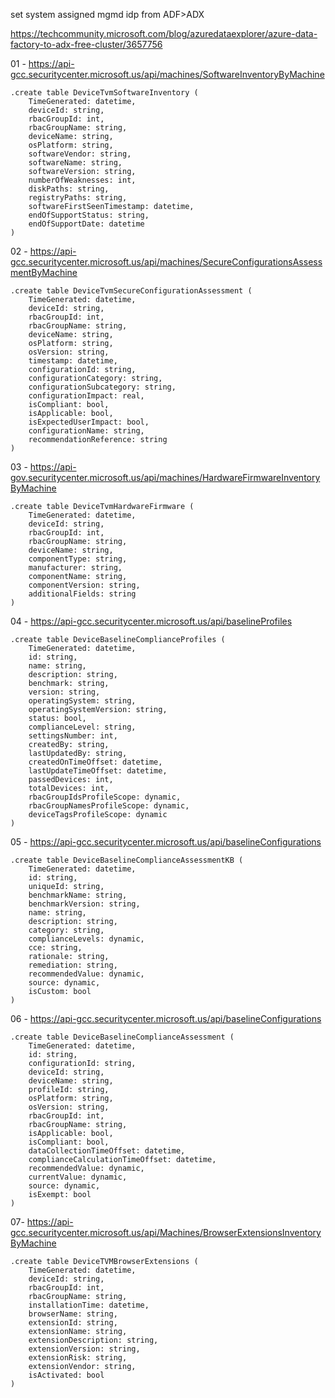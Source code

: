 set system assigned mgmd idp from ADF>ADX

https://techcommunity.microsoft.com/blog/azuredataexplorer/azure-data-factory-to-adx-free-cluster/3657756

01 - https://api-gcc.securitycenter.microsoft.us/api/machines/SoftwareInventoryByMachine
```
.create table DeviceTvmSoftwareInventory (
    TimeGenerated: datetime,
    deviceId: string, 
    rbacGroupId: int, 
    rbacGroupName: string, 
    deviceName: string, 
    osPlatform: string, 
    softwareVendor: string, 
    softwareName: string, 
    softwareVersion: string, 
    numberOfWeaknesses: int, 
    diskPaths: string, 
    registryPaths: string, 
    softwareFirstSeenTimestamp: datetime, 
    endOfSupportStatus: string, 
    endOfSupportDate: datetime
)
```

02 - https://api-gcc.securitycenter.microsoft.us/api/machines/SecureConfigurationsAssessmentByMachine
```
.create table DeviceTvmSecureConfigurationAssessment (
    TimeGenerated: datetime,
    deviceId: string, 
    rbacGroupId: int, 
    rbacGroupName: string, 
    deviceName: string, 
    osPlatform: string, 
    osVersion: string, 
    timestamp: datetime, 
    configurationId: string, 
    configurationCategory: string, 
    configurationSubcategory: string, 
    configurationImpact: real, 
    isCompliant: bool, 
    isApplicable: bool, 
    isExpectedUserImpact: bool, 
    configurationName: string, 
    recommendationReference: string
)
```

03 - https://api-gov.securitycenter.microsoft.us/api/machines/HardwareFirmwareInventoryByMachine
```
.create table DeviceTvmHardwareFirmware (
    TimeGenerated: datetime,
    deviceId: string, 
    rbacGroupId: int, 
    rbacGroupName: string, 
    deviceName: string, 
    componentType: string, 
    manufacturer: string, 
    componentName: string, 
    componentVersion: string, 
    additionalFields: string
)
```

04 - https://api-gcc.securitycenter.microsoft.us/api/baselineProfiles
```
.create table DeviceBaselineComplianceProfiles (
    TimeGenerated: datetime,
    id: string, 
    name: string, 
    description: string, 
    benchmark: string, 
    version: string, 
    operatingSystem: string, 
    operatingSystemVersion: string, 
    status: bool, 
    complianceLevel: string, 
    settingsNumber: int, 
    createdBy: string, 
    lastUpdatedBy: string, 
    createdOnTimeOffset: datetime, 
    lastUpdateTimeOffset: datetime, 
    passedDevices: int, 
    totalDevices: int, 
    rbacGroupIdsProfileScope: dynamic, 
    rbacGroupNamesProfileScope: dynamic, 
    deviceTagsProfileScope: dynamic
)
```
05 - https://api-gcc.securitycenter.microsoft.us/api/baselineConfigurations
```
.create table DeviceBaselineComplianceAssessmentKB (
    TimeGenerated: datetime,
    id: string, 
    uniqueId: string, 
    benchmarkName: string, 
    benchmarkVersion: string, 
    name: string, 
    description: string, 
    category: string, 
    complianceLevels: dynamic, 
    cce: string, 
    rationale: string, 
    remediation: string, 
    recommendedValue: dynamic, 
    source: dynamic, 
    isCustom: bool
)
```
06 - https://api-gcc.securitycenter.microsoft.us/api/baselineConfigurations
```
.create table DeviceBaselineComplianceAssessment (
    TimeGenerated: datetime,
    id: string, 
    configurationId: string, 
    deviceId: string, 
    deviceName: string, 
    profileId: string, 
    osPlatform: string, 
    osVersion: string, 
    rbacGroupId: int, 
    rbacGroupName: string, 
    isApplicable: bool, 
    isCompliant: bool, 
    dataCollectionTimeOffset: datetime, 
    complianceCalculationTimeOffset: datetime, 
    recommendedValue: dynamic, 
    currentValue: dynamic, 
    source: dynamic, 
    isExempt: bool
)
```
07- https://api-gcc.securitycenter.microsoft.us/api/Machines/BrowserExtensionsInventoryByMachine
```
.create table DeviceTVMBrowserExtensions (
    TimeGenerated: datetime,
    deviceId: string,
    rbacGroupId: int,
    rbacGroupName: string,
    installationTime: datetime,
    browserName: string,
    extensionId: string,
    extensionName: string,
    extensionDescription: string,
    extensionVersion: string,
    extensionRisk: string,
    extensionVendor: string,
    isActivated: bool
)
```
